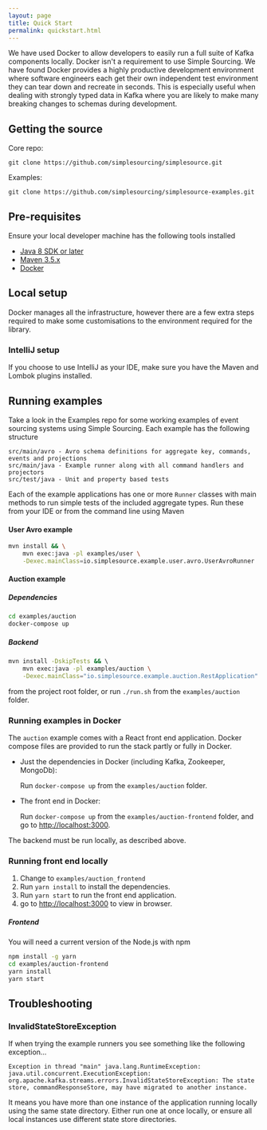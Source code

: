 ```yaml
---
layout: page
title: Quick Start
permalink: quickstart.html
---
```


We have used Docker to allow developers to easily run a full suite of Kafka components locally.
Docker isn't a requirement to use Simple Sourcing. We have found Docker provides 
a highly productive development environment where software engineers each get their own independent
test environment they can tear down and recreate in seconds. This is especially useful
when dealing with strongly typed data in Kafka where you are likely to make many breaking changes
to schemas during development.

## Getting the source

Core repo: 
```
git clone https://github.com/simplesourcing/simplesource.git
```

Examples: 
```
git clone https://github.com/simplesourcing/simplesource-examples.git
```

## Pre-requisites

Ensure your local developer machine has the following tools installed 

   * [Java 8 SDK or later](http://www.oracle.com/technetwork/pt/java/javase/downloads/jdk8-downloads-2133151.html)
   * [Maven 3.5.x](https://maven.apache.org/download.cgi)
   * [Docker](https://download.docker.com/mac/stable/Docker.dmg)
   
## Local setup

Docker manages all the infrastructure, however there are a few extra steps required to
make some customisations to the environment required for the library.

### IntelliJ setup

If you choose to use IntelliJ as your IDE, make sure you have the Maven and Lombok plugins installed.

## Running examples

Take a look in the Examples repo for some working examples of event sourcing systems using
Simple Sourcing. Each example has the following structure

```
src/main/avro - Avro schema definitions for aggregate key, commands, events and projections
src/main/java - Example runner along with all command handlers and projectors
src/test/java - Unit and property based tests
```

Each of the example applications has one or more `Runner` classes with main methods to run simple tests of the included aggregate types. Run these from your IDE or from the command line using Maven

#### User Avro example
```bash
mvn install && \
    mvn exec:java -pl examples/user \
    -Dexec.mainClass=io.simplesource.example.user.avro.UserAvroRunner
```

#### Auction example

##### Dependencies

```bash
cd examples/auction
docker-compose up
```

##### Backend
```bash
mvn install -DskipTests && \ 
    mvn exec:java -pl examples/auction \
    -Dexec.mainClass="io.simplesource.example.auction.RestApplication"
```
 from the project root folder, or run `./run.sh` from the `examples/auction` folder.

### Running examples in Docker

The `auction` example comes with a React front end application. Docker compose files are provided to run the stack partly or fully in Docker.

*   Just the dependencies in Docker (including Kafka, Zookeeper, MongoDb):

    Run `docker-compose up` from the `examples/auction` folder.

*   The front end in Docker:

    Run `docker-compose up` from the `examples/auction-frontend` folder, and go to [http://localhost:3000](http://localhost:3000).

The backend must be run locally, as described above.

### Running front end locally

1. Change to `examples/auction_frontend`
1. Run `yarn install` to install the dependencies.
1. Run `yarn start` to run the front end application.
1. go to [http://localhost:3000](http://localhost:3000) to view in browser.

##### Frontend

You will need a current version of the Node.js with npm

```bash
npm install -g yarn
cd examples/auction-frontend
yarn install
yarn start
```

## Troubleshooting

### InvalidStateStoreException

If when trying the example runners you see something like the following exception...

```
Exception in thread "main" java.lang.RuntimeException: java.util.concurrent.ExecutionException: org.apache.kafka.streams.errors.InvalidStateStoreException: The state store, commandResponseStore, may have migrated to another instance.
```

It means you have more than one instance of the application running locally using the same state directory. 
Either run one at once locally, or ensure all local instances use different state store directories.
